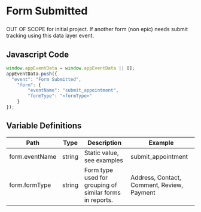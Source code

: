 # Form Submitted

### 
OUT OF SCOPE for initial project. If another form (non epic) needs submit tracking using this data layer event. 

## Javascript Code
```js
window.appEventData = window.appEventData || [];
appEventData.push({
  "event": "Form Submitted",
    "form": {
        "eventName": "submit_appointment",
        "formType": "<formType>"
    }
});
```

## Variable Definitions

|Path|Type|Description|Example|
| --- | --- | --- | --- |
|form.eventName|string|Static value, see examples|submit\_appointment|
|form.formType|string|Form type used for grouping of similar forms in reports.  |Address, Contact, Comment, Review, Payment|




